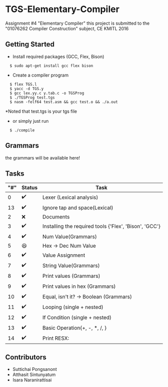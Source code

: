 # TGS-Elementary-Compiler
Assignment #4 "Elementary Compiler"
this project is submitted to the "01076262 Compiler Construction" subject, CE KMITL 2016
## Getting Started  

- Install required packages (GCC, Flex, Bison)

```shell
  $ sudo apt-get install gcc flex bison
```

- Create a compiler program

```shell
  $ flex TGS.l
  $ yacc -d TGS.y
  $ gcc lex.yy.c y.tab.c -o TGSProg
  $ ./TGSProg test.tgs
  $ nasm -felf64 test.asm && gcc test.o && ./a.out
```
*Noted that test.tgs is your tgs file

- or simply just run
```shell
  $ ./compile
```

## Grammars
the grammars will be available here!

## Tasks

"#" | Status | Task
--- | --- | ---
0 | :heavy_check_mark: | Lexer (Lexical analysis)
13 | :heavy_check_mark: | Ignore tap and space(Lexical)
2 | :x: | Documents
3 | :heavy_check_mark: | Installing the required tools {'Flex', 'Bison', 'GCC'}
4 | :heavy_check_mark: | Num Value(Grammars)
5 | :satisfied: | Hex -> Dec Num Value
6 | :heavy_check_mark: | Value Assignment
7 | :heavy_check_mark: | String Value(Grammars)
8 | :heavy_check_mark: | Print values (Grammars)
9 | :heavy_check_mark: | Print values in hex (Grammars)
10 | :heavy_check_mark: | Equal, isn't it? -> Boolean (Grammars)
11 | :heavy_check_mark: | Looping (single + nested)
12 | :heavy_check_mark: | If Condition (single + nested)
13 | :heavy_check_mark: | Basic Operation{+, -, *, /, \}
14 | :heavy_check_mark: | Print RESX:

## Contributors
* Suttichai Pongsanont
* Atthasit Sintunyatum
* Isara Naranirattisai
